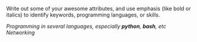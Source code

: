 Write out some of your awesome attributes, and use emphasis (like bold or italics) to identify keywords, programming languages, or skills. 

*Programming in several languages, especially __python__, __bash__, etc*
*Networking*
